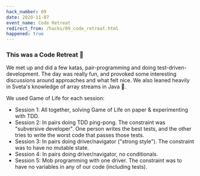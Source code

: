 ```yaml
---
hack_number: 09
date: 2020-11-07
event_name: Code Retreat
redirect_from: /hacks/09_code_retreat.html
happened: true
---
```

### This was a Code Retreat 🥳

We met up and did a few katas, pair-programming and doing test-driven-development. The day was really fun, and provoked some interesting discussions around approaches and what felt nice. We also leaned heavily in Sveta's knowledge of array streams in Java 🙌.

We used Game of Life for each session:

- Session 1: All together, solving Game of Life on paper & experimenting with TDD.
- Session 2: In pairs doing TDD ping-pong. The constraint was "subversive developer". One person writes the best tests, and the other tries to write the worst code that passes those tests.
- Session 3: In pairs doing driver/navigator ("strong style"). The constraint was to have no mutable state.
- Session 4: In pairs doing driver/navigator, no conditionals.
- Session 5: Mob programming with one driver. The constraint was to have no variables in any of our code (including tests).

